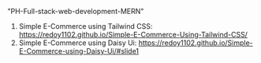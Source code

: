 "PH-Full-stack-web-development-MERN" 
1. Simple E-Commerce using Tailwind CSS: https://redoy1102.github.io/Simple-E-Commerce-Using-Tailwind-CSS/
2. Simple E-Commerce using Daisy Ui: https://redoy1102.github.io/Simple-E-Commerce-using-Daisy-Ui/#slide1
